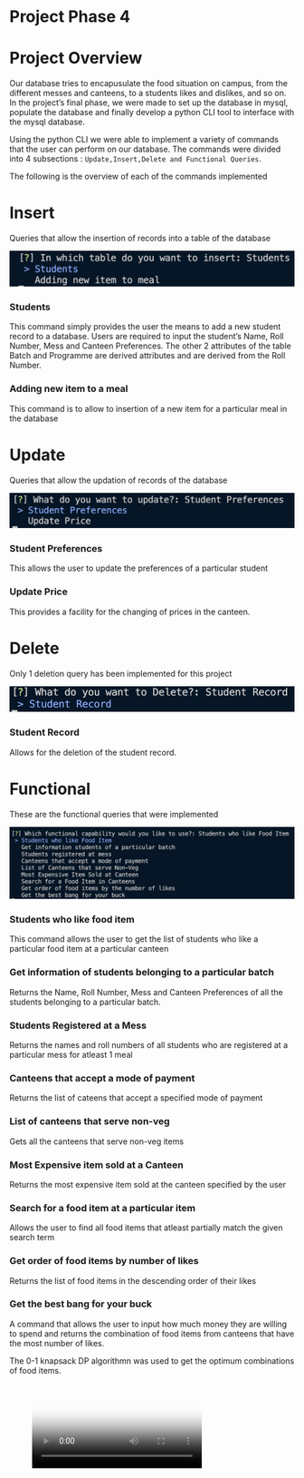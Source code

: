 # Project Phase 4

# Project Overview

Our database tries to encapusulate the food situation on campus, from the different messes and canteens, to a students likes and dislikes, and so on. In the project’s final phase, we were made to set up the database in mysql, populate the database and finally develop a python CLI tool to interface with the mysql database. 

Using the python CLI we were able to implement a variety of commands that the user can perform on our database. The commands were divided into 4 subsections : `Update,Insert,Delete and Functional Queries`. 

The following is the overview of each of the commands implemented

# Insert

Queries that allow the insertion of records into a table of the database

![insert.png](media/insert.png)

### Students

This command simply provides the user the means to add a new student record to a database. Users are required to input the student’s Name, Roll Number, Mess and Canteen Preferences. The other 2 attributes of the table Batch and Programme are derived attributes and are derived from the Roll Number.

### Adding new item to a meal

This command is to allow to insertion of a new item for a particular meal in the database

# Update

Queries that allow the updation of records of the database

![update.png](media/update.png)

### Student Preferences

This allows the user to update the preferences of a particular student

### Update Price

This provides a facility for the changing of prices in the canteen.

# Delete

Only 1 deletion query has been implemented for this project

![delete.png](media/delete.png)

### Student Record

Allows for the deletion of the student record.

# Functional

These are the functional queries that were implemented

![fq.png](media/fq.png)

### Students who like food item

This command allows the user to get the list of students who like a particular food item at a particular canteen

### Get information of students belonging to a particular batch

Returns the Name, Roll Number, Mess and Canteen Preferences of all the students belonging to a particular batch.

### Students Registered at a Mess

Returns the names and roll numbers of all students who are registered at a particular mess for atleast 1 meal

### Canteens that accept a mode of payment

Returns the list of cateens that accept a specified mode of payment

### List of canteens that serve non-veg

Gets all the canteens that serve non-veg items

### Most Expensive item sold at a Canteen

Returns the most expensive item sold at the canteen specified by the user

### Search for a food item at a particular item

Allows the user to find all food items that atleast partially match the given search term

### Get order of food items by number of likes

Returns the list of food items in the descending order of their likes

### Get the best bang for your buck

A command that allows the user to input how much money they are willing to spend and returns the combination of food items from canteens that have the most number of likes.

The 0-1 knapsack DP algorithmn was used to get the optimum combinations of food items.

<!-- blank line -->
<figure class="video_container">
  <video controls="true" allowfullscreen="true" poster="media/insert.png">
    <source src="media/Trim_61.mp4" type="video/mp4">
  </video>
</figure>
<!-- blank line -->
